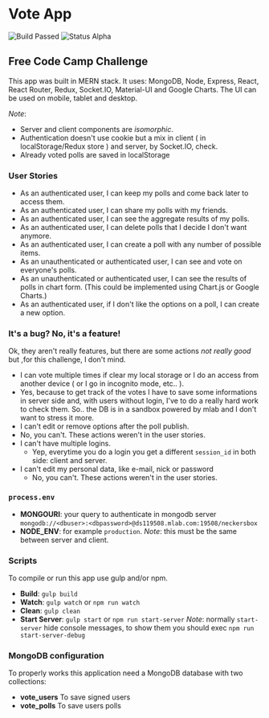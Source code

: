 # Vote App

![Build Passed](https://img.shields.io/badge/build-passed-lightgrey.svg)
![Status Alpha](https://img.shields.io/badge/status-alpha-bronze.svg)

## Free Code Camp Challenge

This app was built in MERN stack. It uses: MongoDB, Node, Express, React, React Router, Redux, Socket.IO, Material-UI and Google Charts.
The UI can be used on mobile, tablet and desktop.

_Note_:
- Server and client components are _isomorphic_.
- Authentication doesn't use cookie but a mix in client ( in localStorage/Redux store ) and server, by Socket.IO, check.
- Already voted polls are saved in localStorage

### User Stories
- As an authenticated user, I can keep my polls and come back later to access them.
- As an authenticated user, I can share my polls with my friends.
- As an authenticated user, I can see the aggregate results of my polls.
- As an authenticated user, I can delete polls that I decide I don't want anymore.
- As an authenticated user, I can create a poll with any number of possible items.
- As an unauthenticated or authenticated user, I can see and vote on everyone's polls.
- As an unauthenticated or authenticated user, I can see the results of polls in chart form. (This could be implemented using Chart.js or Google Charts.)
- As an authenticated user, if I don't like the options on a poll, I can create a new option.

### It's a bug? No, it's a feature!
Ok, they aren't really features, but there are some actions _not really good_ but ,for this challenge, I don't mind.

- I can vote multiple times if clear my local storage or I do an access from another device ( or I go in incognito mode, etc.. ).
 - Yes, because to get track of the votes I have to save some informations in server side and, with users without login, I've to do a really hard work to check them. So.. the DB is in a sandbox powered by mlab and I don't want to stress it more.
- I can't edit or remove options after the poll publish.
 - No, you can't. These actions weren't in the user stories.
- I can't have multiple logins.
  - Yep, everytime you do a login you get a different `session_id` in both side: client and server.
- I can't edit my personal data, like e-mail, nick or password
  - No, you can't. These actions weren't in the user stories.

### `process.env`
* __MONGOURI__: your query to authenticate in mongodb server `mongodb://<dbuser>:<dbpassword>@ds119508.mlab.com:19508/neckersbox`
* __NODE_ENV__: for example `production`. _Note_: this must be the same between server and client.

### Scripts
To compile or run this app use gulp and/or npm.
* __Build__: `gulp build`
* __Watch__: `gulp watch` or `npm run watch`
* __Clean__: `gulp clean`
* __Start Server__: `gulp start` or `npm run start-server`
_Note_: normally `start-server` hide console messages, to show them you should exec `npm run start-server-debug`

### MongoDB configuration
To properly works this application need a MongoDB database with two collections:
* **vote_users** To save signed users
* **vote_polls** To save users polls
